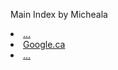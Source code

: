 Main Index by Micheala <br>

<li><a href="..">...</a>

<li><a href="..">Google.ca</a>

<li><a href="..">...</a>
